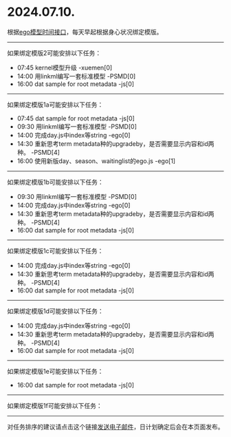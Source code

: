 # 2024.07.10.

根据[ego模型时间接口](https://gitee.com/hyg/blog/blob/master/timeflow.md)，每天早起根据身心状况绑定模版。

---
如果绑定模版2可能安排以下任务：

- 07:45	kernel模型升级 -xuemen[0]
- 14:00	用linkml编写一套标准模型 -PSMD[0]
- 16:00	dat sample for root metadata -js[0]

---
如果绑定模版1a可能安排以下任务：

- 07:45	dat sample for root metadata -js[0]
- 09:30	用linkml编写一套标准模型 -PSMD[0]
- 14:00	完成day.js中index等string -ego[0]
- 14:30	重新思考term metadata种的upgradeby，是否需要显示内容和id两种。 -PSMD[4]
- 16:00	使用新版day、season、waitinglist的ego.js -ego[1]

---
如果绑定模版1b可能安排以下任务：

- 09:30	用linkml编写一套标准模型 -PSMD[0]
- 14:00	完成day.js中index等string -ego[0]
- 14:30	重新思考term metadata种的upgradeby，是否需要显示内容和id两种。 -PSMD[4]
- 16:00	dat sample for root metadata -js[0]

---
如果绑定模版1c可能安排以下任务：

- 14:00	完成day.js中index等string -ego[0]
- 14:30	重新思考term metadata种的upgradeby，是否需要显示内容和id两种。 -PSMD[4]
- 16:00	dat sample for root metadata -js[0]

---
如果绑定模版1d可能安排以下任务：

- 14:00	完成day.js中index等string -ego[0]
- 14:30	重新思考term metadata种的upgradeby，是否需要显示内容和id两种。 -PSMD[4]
- 16:00	dat sample for root metadata -js[0]

---
如果绑定模版1e可能安排以下任务：

- 16:00	dat sample for root metadata -js[0]

---
如果绑定模版1f可能安排以下任务：


---
对任务排序的建议请点击这个链接<a href="mailto:huangyg@mars22.com?subject=关于2024.07.10.任务排序的建议&body=date: 20240710%0D%0Afile: ../../blog/release/time/d.20240710.md%0D%0A---请勿修改邮件主题及以上内容---%0D%0A">发送电子邮件</a>，日计划确定后会在本页面发布。